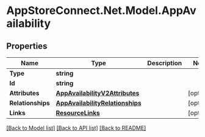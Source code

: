 # AppStoreConnect.Net.Model.AppAvailability

## Properties

Name | Type | Description | Notes
------------ | ------------- | ------------- | -------------
**Type** | **string** |  | 
**Id** | **string** |  | 
**Attributes** | [**AppAvailabilityV2Attributes**](AppAvailabilityV2Attributes.md) |  | [optional] 
**Relationships** | [**AppAvailabilityRelationships**](AppAvailabilityRelationships.md) |  | [optional] 
**Links** | [**ResourceLinks**](ResourceLinks.md) |  | [optional] 

[[Back to Model list]](../README.md#documentation-for-models) [[Back to API list]](../README.md#documentation-for-api-endpoints) [[Back to README]](../README.md)

